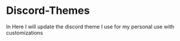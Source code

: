 # Discord-Themes
 In Here I will update the discord theme I use for my personal use with customizations
